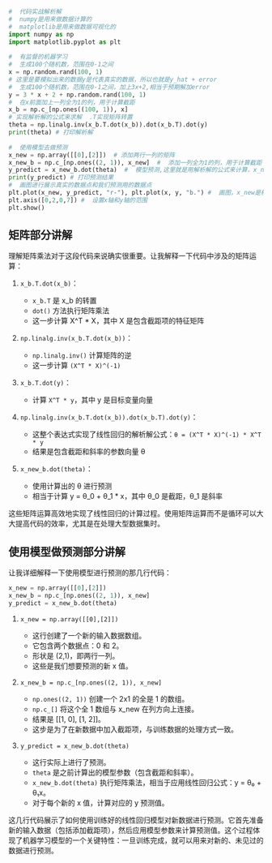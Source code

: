 ```python
#  代码实战解析解  
#  numpy是用来做数据计算的  
#  matplotlib是用来做数据可视化的  
import numpy as np  
import matplotlib.pyplot as plt  
  
#  有监督的机器学习  
#  生成100个随机数，范围在0-1之间  
x = np.random.rand(100, 1)  
# 这里是要模拟出来的数据y是代表真实的数据，所以也就是y_hat + error  
#  生成100个随机数，范围在0-1之间，加上3x+2,相当于预期解加error  
y = 3 * x + 2 + np.random.rand(100, 1)  
#  在x前面加上一列全为1的列，用于计算截距  
x_b = np.c_[np.ones((100, 1)), x]  
# 实现解析解的公式来求解  .T实现矩阵转置  
theta = np.linalg.inv(x_b.T.dot(x_b)).dot(x_b.T).dot(y)  
print(theta) # 打印解析解  
  
#  使用模型去做预测  
x_new = np.array([[0],[2]])  # 添加两行一列的矩阵  
x_new_b = np.c_[np.ones((2, 1)), x_new]  #  添加一列全为1的列，用于计算截距  
y_predict = x_new_b.dot(theta)  #  模型预测,这里就是用解析解的公式来计算，x_new_b.dot(theta) = x_new_b * theta  
print(y_predict) # 打印预测结果  
#  画图进行展示真实的数据点和我们预测用的数据点  
plt.plot(x_new, y_predict, "r-"), plt.plot(x, y, "b.") #  画图，x_new是横坐标，y_predict是纵坐标，"r-"代表红色实线，"b."代表蓝色点  
plt.axis([0,2,0,7]) #  设置x轴和y轴的范围  
plt.show()
```


## 矩阵部分讲解
理解矩阵乘法对于这段代码来说确实很重要。让我解释一下代码中涉及的矩阵运算：

1. `x_b.T.dot(x_b)`：
   - `x_b.T` 是 x_b 的转置
   - `dot()` 方法执行矩阵乘法
   - 这一步计算 X^T * X，其中 X 是包含截距项的特征矩阵

2. `np.linalg.inv(x_b.T.dot(x_b))`：
   - `np.linalg.inv()` 计算矩阵的逆
   - 这一步计算 `(X^T * X)^(-1)`

3. `x_b.T.dot(y)`：
   - 计算 `X^T * y`，其中 y 是目标变量向量

4. `np.linalg.inv(x_b.T.dot(x_b)).dot(x_b.T).dot(y)`：
   - 这整个表达式实现了线性回归的解析解公式：`θ = (X^T * X)^(-1) * X^T * y`
   - 结果是包含截距和斜率的参数向量 θ

5. `x_new_b.dot(theta)`：
   - 使用计算出的 θ 进行预测
   - 相当于计算 y = θ_0 + θ_1 * x，其中 θ_0 是截距，θ_1 是斜率

这些矩阵运算高效地实现了线性回归的计算过程。使用矩阵运算而不是循环可以大大提高代码的效率，尤其是在处理大型数据集时。


## 使用模型做预测部分讲解

让我详细解释一下使用模型进行预测的那几行代码：

```python
x_new = np.array([[0],[2]])
x_new_b = np.c_[np.ones((2, 1)), x_new]
y_predict = x_new_b.dot(theta)
```

1. `x_new = np.array([[0],[2]])`
   - 这行创建了一个新的输入数据数组。
   - 它包含两个数据点：0 和 2。
   - 形状是 (2,1)，即两行一列。
   - 这些是我们想要预测的新 x 值。

2. `x_new_b = np.c_[np.ones((2, 1)), x_new]`
   - `np.ones((2, 1))` 创建一个 2x1 的全是 1 的数组。
   - `np.c_[]` 将这个全 1 数组与 x_new 在列方向上连接。
   - 结果是 [[1, 0], [1, 2]]。
   - 这步是为了在新数据中加入截距项，与训练数据的处理方式一致。

3. `y_predict = x_new_b.dot(theta)`
   - 这行实际上进行了预测。
   - `theta` 是之前计算出的模型参数（包含截距和斜率）。
   - `x_new_b.dot(theta)` 执行矩阵乘法，相当于应用线性回归公式：y = θ₀ + θ₁x。
   - 对于每个新的 x 值，计算对应的 y 预测值。

这几行代码展示了如何使用训练好的线性回归模型对新数据进行预测。它首先准备新的输入数据（包括添加截距项），然后应用模型参数来计算预测值。这个过程体现了机器学习模型的一个关键特性：一旦训练完成，就可以用来对新的、未见过的数据进行预测。
<!--stackedit_data:
eyJoaXN0b3J5IjpbMTkzMjY1OTIwOSwxODgyNzI1NzU5XX0=
-->